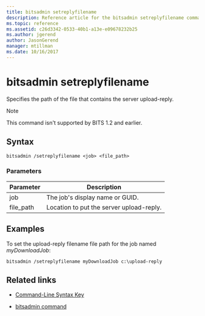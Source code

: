 ```yaml
---
title: bitsadmin setreplyfilename
description: Reference article for the bitsadmin setreplyfilename command, which specifies the path of the file that contains the server upload-reply.
ms.topic: reference
ms.assetid: c26d3342-0533-40b1-a13e-e09678232b25
ms.author: jgerend
author: JasonGerend
manager: mtillman
ms.date: 10/16/2017
---
```


# bitsadmin setreplyfilename

Specifies the path of the file that contains the server upload-reply.

> [!NOTE]
> This command isn't supported by BITS 1.2 and earlier.

## Syntax

```
bitsadmin /setreplyfilename <job> <file_path>
```

### Parameters

| Parameter | Description |
| -------------- | -------------- |
| job | The job's display name or GUID. |
| file_path | Location to put the server upload-reply. |

## Examples

To set the upload-reply filename file path for the job named *myDownloadJob*:

```
bitsadmin /setreplyfilename myDownloadJob c:\upload-reply
```

## Related links

- [Command-Line Syntax Key](command-line-syntax-key.md)

- [bitsadmin command](bitsadmin.md)
